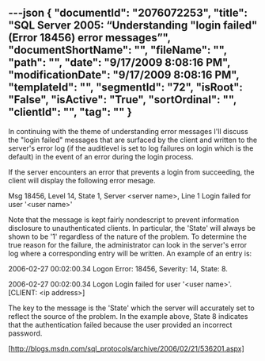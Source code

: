 ---json
{
  "documentId": "2076072253",
  "title": "SQL Server 2005: “Understanding &quot;login failed&quot; (Error 18456) error messages”",
  "documentShortName": "",
  "fileName": "",
  "path": "",
  "date": "9/17/2009 8:08:16 PM",
  "modificationDate": "9/17/2009 8:08:16 PM",
  "templateId": "",
  "segmentId": "72",
  "isRoot": "False",
  "isActive": "True",
  "sortOrdinal": "",
  "clientId": "",
  "tag": ""
}
---

In continuing with the theme of understanding error messages I'll discuss the &quot;login failed&quot; messages that are surfaced by the client and written to the server's error log (if the auditlevel is set to log failures on login which is the default) in the event of an error during the login process.

If the server encounters an error that prevents a login from succeeding, the client will display the following error mesage.

Msg 18456, Level 14, State 1, Server &lt;server name&gt;, Line 1
Login failed for user '&lt;user name&gt;'

Note that the message is kept fairly nondescript to prevent information disclosure to unauthenticated clients.   In particular, the 'State' will always be shown to be '1' regardless of the nature of the problem.  To determine the true reason for the failure, the administrator can look in the server's error log where a corresponding entry will be written.  An example of an entry is:

2006-02-27 00:02:00.34 Logon     Error: 18456, Severity: 14, State: 8.

2006-02-27 00:02:00.34 Logon     Login failed for user '&lt;user name&gt;'. [CLIENT: &lt;ip address&gt;]

The key to the message is the 'State' which the server will accurately set to reflect the source of the problem.  In the example above, State 8 indicates that the authentication failed because the user provided an incorrect password.

[http://blogs.msdn.com/sql_protocols/archive/2006/02/21/536201.aspx]
